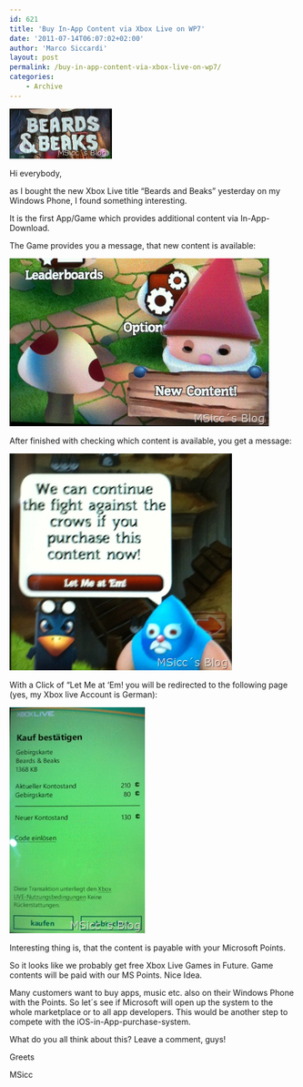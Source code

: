 ```yaml
---
id: 621
title: 'Buy In-App Content via Xbox Live on WP7'
date: '2011-07-14T06:07:02+02:00'
author: 'Marco Siccardi'
layout: post
permalink: /buy-in-app-content-via-xbox-live-on-wp7/
categories:
    - Archive
---
```


![IMG_0041](/assets/img/2011/07/img_00411.jpg "IMG_0041")

Hi everybody,

as I bought the new Xbox Live title “Beards and Beaks” yesterday on my Windows Phone, I found something interesting.

It is the first App/Game which provides additional content via In-App-Download.

The Game provides you a message, that new content is available:

![IMG_0041](/assets/img/2011/07/img_004111.jpg "IMG_0041")

After finished with checking which content is available, you get a message:

![IMG_0042](/assets/img/2011/07/img_0042.jpg "IMG_0042")

With a Click of “Let Me at ‘Em! you will be redirected to the following page (yes, my Xbox live Account is German):

![IMG_0043](/assets/img/2011/07/img_0043.jpg "IMG_0043")

Interesting thing is, that the content is payable with your Microsoft Points.

So it looks like we probably get free Xbox Live Games in Future. Game contents will be paid with our MS Points. Nice Idea.

Many customers want to buy apps, music etc. also on their Windows Phone with the Points. So let´s see if Microsoft will open up the system to the whole marketplace or to all app developers. This would be another step to compete with the iOS-in-App-purchase-system.

What do you all think about this? Leave a comment, guys!

Greets

MSicc